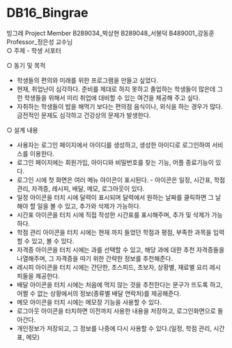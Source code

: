 # DB16_Bingrae
빙그레
Project Member
B289034_박상현
B289048_서봉덕
B489001_강동훈     
Professor_정은성 교수님     
○ 주제 - 학생 서포터     

○ 동기 및 목적 
- 학생들의 편의와 미래를 위한 프로그램을 만들고 싶었다. 
- 현재, 취업난이 심각하다. 준비를 제대로 하지 못하고 졸업하는 학생들이 많은데 
그런 학생들을 위해서 미리 취업에 대비할 수 있는 여건을 제공해 주고 싶다. 
- 자취하는 학생들이 밥을 해먹기 보다는 편의점 음식이나, 외식을 하는 경우가 많다. 금전적인 문제도 심각하고 건강상의 문제가 발생한다.     

○ 설계 내용 
- 사용자는 로그인 페이지에서 아이디를 생성하고, 생성한 아이디로 로그인하여 서비스를 이용한다. 
- 로그인 페이지에는 회원가입, 아이디와 비밀번호를 찾는 기능, 어플 종료기능이 있다. 
- 로그인 시에 첫 화면은 여러 메뉴 아이콘이 표시된다. - 아이콘은 일정, 시간표, 학점 관리, 자격증, 레시피, 배달, 메모, 로그아웃이 있다. 
- 일정 아이콘을 터치 시에 달력이 표시되며 달력에서 원하는 날짜를 클릭하면 그 날 해야 할 일을 볼 수 있고, 추가와 삭제가 가능하다. 
- 시간표 아이콘을 터치 시에 직접 작성한 시간표를 표시해주며, 추가 및 삭제가 가능하다. 
- 학점 관리 아이콘을 터치 시에는 현재 까지 들었던 학점과 평점, 부족한 과목을 입력할 수 있고, 볼 수 있다. 
- 자격증 아이콘을 터치 시에는 과를 선택할 수 있고, 해당 과에 대한 추천 자격증들을 나열해주며, 그 자격증을 따기 위한 간략한 정보를 추천해준다. 
- 레시피 아이콘을 터치 시에는 간단한, 초스피드, 초보자, 상황별, 재료별 요리 레시피들을 제공한다. 
- 배달 아이콘을 터치 시에는 처음에 먹지 않는 것을 추천한다는 문구가 뜨도록 하고, 어쩔 수 없는 상황에서의 정보(종류별 배달 연락처)를 제공해준다. 
- 메모 아이콘을 터치 시에는 메모장 기능을 사용할 수 있다. 
- 로그아웃 아이콘을 터치하면 이전까지 사용한 내용을 저장하고, 로그인화면으로 돌아간다. 
- 개인정보가 저장되고, 그 정보를 나중에 다시 사용할 수 있다.(일정, 학점 관리, 시간표, 메모) 
